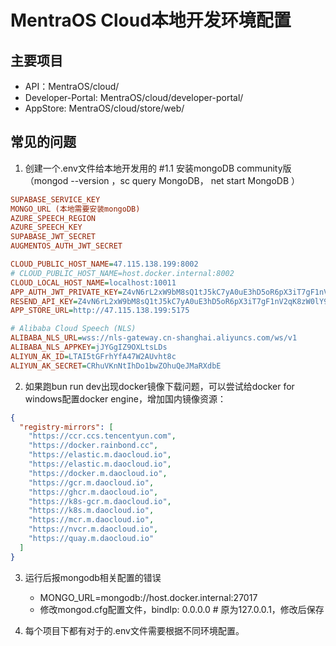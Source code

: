

# MentraOS Cloud本地开发环境配置

## 主要项目

- API：MentraOS/cloud/
- Developer-Portal: MentraOS/cloud/developer-portal/
- AppStore: MentraOS/cloud/store/web/

## 常见的问题

1. 创建一个.env文件给本地开发用的
#1.1 安装mongoDB community版
（mongod --version ，sc query MongoDB， net start MongoDB ）

```ini
SUPABASE_SERVICE_KEY
MONGO_URL (本地需要安装mongoDB)
AZURE_SPEECH_REGION
AZURE_SPEECH_KEY
SUPABASE_JWT_SECRET
AUGMENTOS_AUTH_JWT_SECRET

CLOUD_PUBLIC_HOST_NAME=47.115.138.199:8002
# CLOUD_PUBLIC_HOST_NAME=host.docker.internal:8002
CLOUD_LOCAL_HOST_NAME=localhost:10011
APP_AUTH_JWT_PRIVATE_KEY=Z4vN6rL2xW9bM8sQ1tJ5kC7yA0uE3hD5oR6pX3iT7gF1nV2qK8zW0lY9mB4cJ7dS
RESEND_API_KEY=Z4vN6rL2xW9bM8sQ1tJ5kC7yA0uE3hD5oR6pX3iT7gF1nV2qK8zW0lY9mB4cJ7dS
APP_STORE_URL=http://47.115.138.199:5175

# Alibaba Cloud Speech (NLS)
ALIBABA_NLS_URL=wss://nls-gateway.cn-shanghai.aliyuncs.com/ws/v1
ALIBABA_NLS_APPKEY=jJYGgIZ9OXLtsLDs
ALIYUN_AK_ID=LTAI5tGFrhYfA47W2AUvht8c
ALIYUN_AK_SECRET=CRhuVKnNtIhDo1bwZOhuQeJMaRXdbE
```

2. 如果跑bun run dev出现docker镜像下载问题，可以尝试给docker for windows配置docker engine，增加国内镜像资源：

```json
{  
  "registry-mirrors": [
    "https://ccr.ccs.tencentyun.com",
    "https://docker.rainbond.cc",
    "https://elastic.m.daocloud.io",
    "https://elastic.m.daocloud.io",
    "https://docker.m.daocloud.io",
    "https://gcr.m.daocloud.io",
    "https://ghcr.m.daocloud.io",
    "https://k8s-gcr.m.daocloud.io",
    "https://k8s.m.daocloud.io",
    "https://mcr.m.daocloud.io",
    "https://nvcr.m.daocloud.io",
    "https://quay.m.daocloud.io"
  ]
}
```

3. 运行后报mongodb相关配置的错误
    - MONGO_URL=mongodb://host.docker.internal:27017
    - 修改mongod.cfg配置文件，bindIp: 0.0.0.0  # 原为127.0.0.1，修改后保存

4. 每个项目下都有对于的.env文件需要根据不同环境配置。

